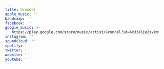 ```yaml
---
title: Grendel
apple_music: ''
bandcamp: ''
facebook: ''
google_music: >-
   https://play.google.com/store/music/artist/Grendel?id=Ax3345je2svkmrjlebdwcwmijye
instagram: ''
soundcloud: ''
spotify: ''
twitter: ''
website: ''
youtube: ''
---
```

